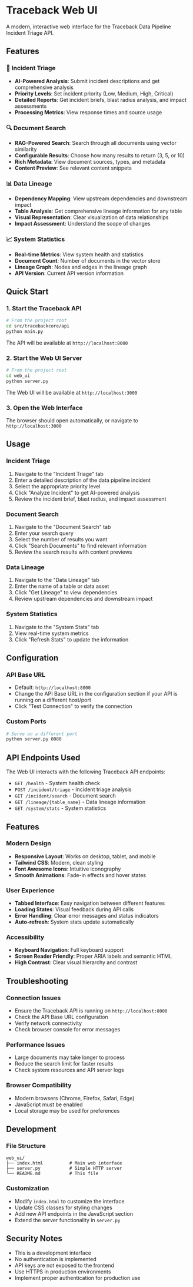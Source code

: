 # Traceback Web UI

A modern, interactive web interface for the Traceback Data Pipeline Incident Triage API.

## Features

### 🚨 Incident Triage
- **AI-Powered Analysis**: Submit incident descriptions and get comprehensive analysis
- **Priority Levels**: Set incident priority (Low, Medium, High, Critical)
- **Detailed Reports**: Get incident briefs, blast radius analysis, and impact assessments
- **Processing Metrics**: View response times and source usage

### 🔍 Document Search
- **RAG-Powered Search**: Search through all documents using vector similarity
- **Configurable Results**: Choose how many results to return (3, 5, or 10)
- **Rich Metadata**: View document sources, types, and metadata
- **Content Preview**: See relevant content snippets

### 📊 Data Lineage
- **Dependency Mapping**: View upstream dependencies and downstream impact
- **Table Analysis**: Get comprehensive lineage information for any table
- **Visual Representation**: Clear visualization of data relationships
- **Impact Assessment**: Understand the scope of changes

### 📈 System Statistics
- **Real-time Metrics**: View system health and statistics
- **Document Count**: Number of documents in the vector store
- **Lineage Graph**: Nodes and edges in the lineage graph
- **API Version**: Current API version information

## Quick Start

### 1. Start the Traceback API
```bash
# From the project root
cd src/tracebackcore/api
python main.py
```
The API will be available at `http://localhost:8000`

### 2. Start the Web UI Server
```bash
# From the project root
cd web_ui
python server.py
```
The Web UI will be available at `http://localhost:3000`

### 3. Open the Web Interface
The browser should open automatically, or navigate to `http://localhost:3000`

## Usage

### Incident Triage
1. Navigate to the "Incident Triage" tab
2. Enter a detailed description of the data pipeline incident
3. Select the appropriate priority level
4. Click "Analyze Incident" to get AI-powered analysis
5. Review the incident brief, blast radius, and impact assessment

### Document Search
1. Navigate to the "Document Search" tab
2. Enter your search query
3. Select the number of results you want
4. Click "Search Documents" to find relevant information
5. Review the search results with content previews

### Data Lineage
1. Navigate to the "Data Lineage" tab
2. Enter the name of a table or data asset
3. Click "Get Lineage" to view dependencies
4. Review upstream dependencies and downstream impact

### System Statistics
1. Navigate to the "System Stats" tab
2. View real-time system metrics
3. Click "Refresh Stats" to update the information

## Configuration

### API Base URL
- Default: `http://localhost:8000`
- Change the API Base URL in the configuration section if your API is running on a different host/port
- Click "Test Connection" to verify the connection

### Custom Ports
```bash
# Serve on a different port
python server.py 8080
```

## API Endpoints Used

The Web UI interacts with the following Traceback API endpoints:

- `GET /health` - System health check
- `POST /incident/triage` - Incident triage analysis
- `GET /incident/search` - Document search
- `GET /lineage/{table_name}` - Data lineage information
- `GET /system/stats` - System statistics

## Features

### Modern Design
- **Responsive Layout**: Works on desktop, tablet, and mobile
- **Tailwind CSS**: Modern, clean styling
- **Font Awesome Icons**: Intuitive iconography
- **Smooth Animations**: Fade-in effects and hover states

### User Experience
- **Tabbed Interface**: Easy navigation between different features
- **Loading States**: Visual feedback during API calls
- **Error Handling**: Clear error messages and status indicators
- **Auto-refresh**: System stats update automatically

### Accessibility
- **Keyboard Navigation**: Full keyboard support
- **Screen Reader Friendly**: Proper ARIA labels and semantic HTML
- **High Contrast**: Clear visual hierarchy and contrast

## Troubleshooting

### Connection Issues
- Ensure the Traceback API is running on `http://localhost:8000`
- Check the API Base URL configuration
- Verify network connectivity
- Check browser console for error messages

### Performance Issues
- Large documents may take longer to process
- Reduce the search limit for faster results
- Check system resources and API server logs

### Browser Compatibility
- Modern browsers (Chrome, Firefox, Safari, Edge)
- JavaScript must be enabled
- Local storage may be used for preferences

## Development

### File Structure
```
web_ui/
├── index.html          # Main web interface
├── server.py           # Simple HTTP server
└── README.md           # This file
```

### Customization
- Modify `index.html` to customize the interface
- Update CSS classes for styling changes
- Add new API endpoints in the JavaScript section
- Extend the server functionality in `server.py`

## Security Notes

- This is a development interface
- No authentication is implemented
- API keys are not exposed to the frontend
- Use HTTPS in production environments
- Implement proper authentication for production use

